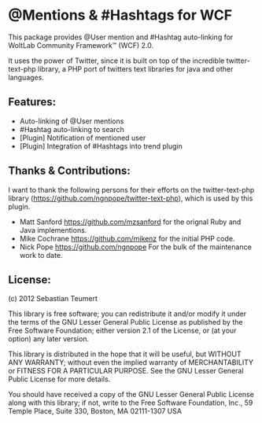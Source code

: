 @Mentions & #Hashtags for WCF
=============================

This package provides @User mention and #Hashtag auto-linking for WoltLab Community Framework™ (WCF) 2.0.

It uses the power of Twitter, since it is built on top of the incredible twitter-text-php library, a PHP port of twitters text libraries for java and other languages.


Features:
---------

* Auto-linking of @User mentions
* #Hashtag auto-linking to search
* [Plugin] Notification of mentioned user
* [Plugin] Integration of #Hashtags into trend plugin


Thanks & Contributions:
-----------------------

I want to thank the following persons for their efforts on the twitter-text-php library (<https://github.com/ngnpope/twitter-text-php>), which is used by this plugin.

* Matt Sanford <https://github.com/mzsanford> for the orignal Ruby and Java implementions.
* Mike Cochrane <https://github.com/mikenz> for the initial PHP code.
* Nick Pope <https://github.com/ngnpope> For the bulk of the maintenance work to date.


License:
--------
(c) 2012 Sebastian Teumert

This library is free software; you can redistribute it and/or modify it under the terms of the GNU Lesser General Public License as published by the Free Software Foundation; either version 2.1 of the License, or (at your option) any later version.

This library is distributed in the hope that it will be useful, but WITHOUT ANY WARRANTY; without even the implied warranty of MERCHANTABILITY or FITNESS FOR A PARTICULAR PURPOSE. See the GNU Lesser General Public License for more details.

You should have received a copy of the GNU Lesser General Public License along with this library; if not, write to the Free Software Foundation, Inc., 59 Temple Place, Suite 330, Boston, MA 02111-1307 USA